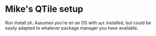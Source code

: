 # Mike's QTile setup

Run install.sh.
Assumes you're on an OS with `apt` installed, but could be easily adapted
to whatever package manager you have available.
